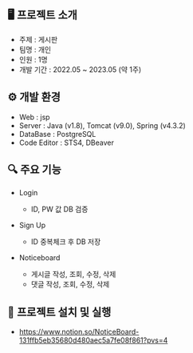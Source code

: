 ## 🖥 프로젝트 소개
- 주제 : 게시판 
- 팀명 : 개인
- 인원 : 1명
- 개발 기간 : 2022.05 ~ 2023.05 (약 1주)


## ⚙ 개발 환경
- Web : jsp
- Server : Java (v1.8), Tomcat (v9.0), Spring (v4.3.2)
- DataBase : PostgreSQL
- Code Editor : STS4, DBeaver


## 🔍 주요 기능
- Login
  - ID, PW 값 DB 검증

- Sign Up
  - ID 중복체크 후 DB 저장

- Noticeboard
  - 게시글 작성, 조회, 수정, 삭제
  - 댓글 작성, 조회, 수정, 삭제


## 🔁 프로젝트 설치 및 실행
- https://www.notion.so/NoticeBoard-131ffb5eb35680d480aec5a7fe08f861?pvs=4
